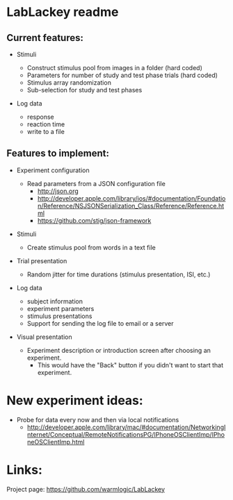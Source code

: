 LabLackey readme
====

Current features:
----

- Stimuli
  - Construct stimulus pool from images in a folder (hard coded)
  - Parameters for number of study and test phase trials (hard coded)
  - Stimulus array randomization
  - Sub-selection for study and test phases

- Log data
  - response
  - reaction time
  - write to a file


Features to implement:
----

- Experiment configuration
  - Read parameters from a JSON configuration file
    - http://json.org
    - http://developer.apple.com/library/ios/#documentation/Foundation/Reference/NSJSONSerialization_Class/Reference/Reference.html
    - https://github.com/stig/json-framework

- Stimuli
  - Create stimulus pool from words in a text file

- Trial presentation
  - Random jitter for time durations (stimulus presentation, ISI, etc.)

- Log data
  - subject information
  - experiment parameters
  - stimulus presentations
  - Support for sending the log file to email or a server

- Visual presentation
  - Experiment description or introduction screen after choosing an experiment.
    - This would have the "Back" button if you didn't want to start that experiment.


New experiment ideas:
====

- Probe for data every now and then via local notifications
  - http://developer.apple.com/library/mac/#documentation/NetworkingInternet/Conceptual/RemoteNotificationsPG/IPhoneOSClientImp/IPhoneOSClientImp.html

Links:
====

Project page: https://github.com/warmlogic/LabLackey
